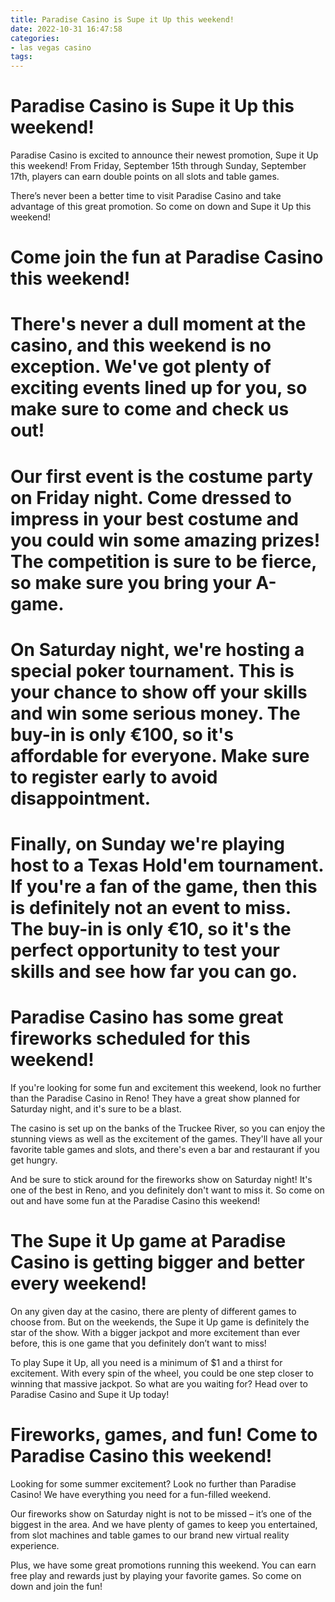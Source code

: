 ```yaml
---
title: Paradise Casino is Supe it Up this weekend!
date: 2022-10-31 16:47:58
categories:
- las vegas casino
tags:
---
```



#  Paradise Casino is Supe it Up this weekend!

Paradise Casino is excited to announce their newest promotion, Supe it Up this weekend! From Friday, September 15th through Sunday, September 17th, players can earn double points on all slots and table games.

There’s never been a better time to visit Paradise Casino and take advantage of this great promotion. So come on down and Supe it Up this weekend!

#  Come join the fun at Paradise Casino this weekend!

#

# There's never a dull moment at the casino, and this weekend is no exception. We've got plenty of exciting events lined up for you, so make sure to come and check us out!

#

# Our first event is the costume party on Friday night. Come dressed to impress in your best costume and you could win some amazing prizes! The competition is sure to be fierce, so make sure you bring your A-game.

#

# On Saturday night, we're hosting a special poker tournament. This is your chance to show off your skills and win some serious money. The buy-in is only €100, so it's affordable for everyone. Make sure to register early to avoid disappointment.

#

# Finally, on Sunday we're playing host to a Texas Hold'em tournament. If you're a fan of the game, then this is definitely not an event to miss. The buy-in is only €10, so it's the perfect opportunity to test your skills and see how far you can go.

#  Paradise Casino has some great fireworks scheduled for this weekend!

If you're looking for some fun and excitement this weekend, look no further than the Paradise Casino in Reno! They have a great show planned for Saturday night, and it's sure to be a blast.

The casino is set up on the banks of the Truckee River, so you can enjoy the stunning views as well as the excitement of the games. They'll have all your favorite table games and slots, and there's even a bar and restaurant if you get hungry.

And be sure to stick around for the fireworks show on Saturday night! It's one of the best in Reno, and you definitely don't want to miss it. So come on out and have some fun at the Paradise Casino this weekend!

#  The Supe it Up game at Paradise Casino is getting bigger and better every weekend!

On any given day at the casino, there are plenty of different games to choose from. But on the weekends, the Supe it Up game is definitely the star of the show. With a bigger jackpot and more excitement than ever before, this is one game that you definitely don’t want to miss!

To play Supe it Up, all you need is a minimum of $1 and a thirst for excitement. With every spin of the wheel, you could be one step closer to winning that massive jackpot. So what are you waiting for? Head over to Paradise Casino and Supe it Up today!

#  Fireworks, games, and fun! Come to Paradise Casino this weekend!

Looking for some summer excitement? Look no further than Paradise Casino! We have everything you need for a fun-filled weekend.

Our fireworks show on Saturday night is not to be missed – it’s one of the biggest in the area. And we have plenty of games to keep you entertained, from slot machines and table games to our brand new virtual reality experience.

Plus, we have some great promotions running this weekend. You can earn free play and rewards just by playing your favorite games. So come on down and join the fun!